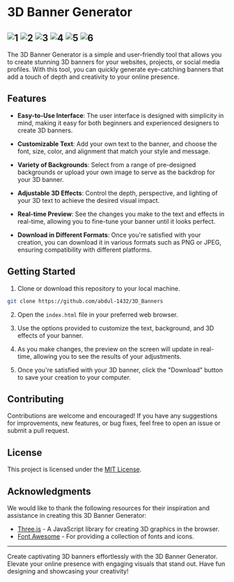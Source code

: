 # 3D Banner Generator

![1](https://github.com/abdul-1432/3D_Banners/assets/124916666/571fd449-fdba-4e5d-b94b-be81030d40fc)
![2](https://github.com/abdul-1432/3D_Banners/assets/124916666/5afd3d07-75e1-436c-b501-67cfdb2a4f8e)
![3](https://github.com/abdul-1432/3D_Banners/assets/124916666/0f4bce65-2af9-4faf-8e24-ecaedf3a39ef)
![4](https://github.com/abdul-1432/3D_Banners/assets/124916666/4c89f8bf-1f5a-4d44-a9e6-4f269845f66b)
![5](https://github.com/abdul-1432/3D_Banners/assets/124916666/8119b135-201f-46fc-9af8-bb5195c55bf4)
![6](https://github.com/abdul-1432/3D_Banners/assets/124916666/70e5997f-7cda-499d-970a-5a29df604fd8)
---
The 3D Banner Generator is a simple and user-friendly tool that allows you to create stunning 3D banners for your websites, projects, or social media profiles. With this tool, you can quickly generate eye-catching banners that add a touch of depth and creativity to your online presence.

## Features

- **Easy-to-Use Interface**: The user interface is designed with simplicity in mind, making it easy for both beginners and experienced designers to create 3D banners.

- **Customizable Text**: Add your own text to the banner, and choose the font, size, color, and alignment that match your style and message.

- **Variety of Backgrounds**: Select from a range of pre-designed backgrounds or upload your own image to serve as the backdrop for your 3D banner.

- **Adjustable 3D Effects**: Control the depth, perspective, and lighting of your 3D text to achieve the desired visual impact.

- **Real-time Preview**: See the changes you make to the text and effects in real-time, allowing you to fine-tune your banner until it looks perfect.

- **Download in Different Formats**: Once you're satisfied with your creation, you can download it in various formats such as PNG or JPEG, ensuring compatibility with different platforms.

## Getting Started

1. Clone or download this repository to your local machine.

```bash
git clone https://github.com/abdul-1432/3D_Banners
```

2. Open the `index.html` file in your preferred web browser.

3. Use the options provided to customize the text, background, and 3D effects of your banner.

4. As you make changes, the preview on the screen will update in real-time, allowing you to see the results of your adjustments.

5. Once you're satisfied with your 3D banner, click the "Download" button to save your creation to your computer.

## Contributing

Contributions are welcome and encouraged! If you have any suggestions for improvements, new features, or bug fixes, feel free to open an issue or submit a pull request.

## License

This project is licensed under the [MIT License](LICENSE).

## Acknowledgments

We would like to thank the following resources for their inspiration and assistance in creating this 3D Banner Generator:

- [Three.js](https://threejs.org/) - A JavaScript library for creating 3D graphics in the browser.
- [Font Awesome](https://fontawesome.com/) - For providing a collection of fonts and icons.

---

Create captivating 3D banners effortlessly with the 3D Banner Generator. Elevate your online presence with engaging visuals that stand out. Have fun designing and showcasing your creativity!
